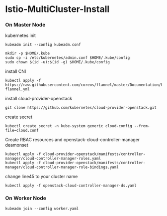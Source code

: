 # Istio-MultiCluster-Install

### On Master Node
kubernetes init
```
kubeadm init --config kubeadm.conf
```

```
mkdir -p $HOME/.kube
sudo cp -i /etc/kubernetes/admin.conf $HOME/.kube/config
sudo chown $(id -u):$(id -g) $HOME/.kube/config
```

install CNI
```
kubectl apply -f https://raw.githubusercontent.com/coreos/flannel/master/Documentation/kube-flannel.yml
```

install cloud-provider-openstack
```
git clone https://github.com/kubernetes/cloud-provider-openstack.git
```

create secret
```
kubectl create secret -n kube-system generic cloud-config --from-file=cloud.conf
```

Create RBAC resources and openstack-cloud-controller-manager deamonset
```
kubectl apply -f cloud-provider-openstack/manifests/controller-manager/cloud-controller-manager-roles.yaml
kubectl apply -f cloud-provider-openstack/manifests/controller-manager/cloud-controller-manager-role-bindings.yaml
```

change line45 to your cluster name
```
kubectl apply -f openstack-cloud-controller-manager-ds.yaml
```

### On Worker Node
```
kubeadm join --config worker.yaml
```
